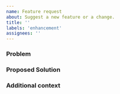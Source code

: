 ```yaml
---
name: Feature request
about: Suggest a new feature or a change.
title: ''
labels: 'enhancement'
assignees: ''
---
```


<!-- Welcome! Thank you for contributing. These HTML comments will not render in the issue, but you can delete them once you've read them if you prefer! -->

<!--
Thanks for thinking of a way to improve Jupyter Scheduler. If this solves a problem for you, then it probably solves that problem for lots of people! So the whole community will benefit from this request.
Before creating a new feature request please search the issues for relevant feature requests.
-->

### Problem

<!-- Provide a clear and concise description of what problem this feature will solve. For example:
* I'm always frustrated when [...] because [...]
* I would like it if [...] happened when I [...] because [...]
-->

### Proposed Solution

<!-- Provide a clear and concise description of a way to accomplish what you want. For example:
* Add an option so that when [...]  [...] will happen
 -->

### Additional context

<!-- Add any other context or screenshots about the feature request here. You can also include links to examples of other programs that have something similar to your request. For example:
* Another project [...] solved this by [...]
-->
